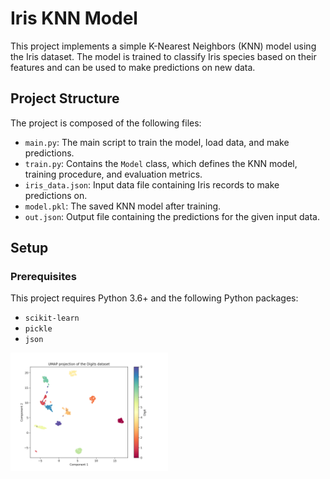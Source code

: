 # Iris KNN Model

This project implements a simple K-Nearest Neighbors (KNN) model using the Iris dataset. The model is trained to classify Iris species based on their features and can be used to make predictions on new data.

## Project Structure

The project is composed of the following files:

- `main.py`: The main script to train the model, load data, and make predictions.
- `train.py`: Contains the `Model` class, which defines the KNN model, training procedure, and evaluation metrics.
- `iris_data.json`: Input data file containing Iris records to make predictions on.
- `model.pkl`: The saved KNN model after training.
- `out.json`: Output file containing the predictions for the given input data.

## Setup

### Prerequisites

This project requires Python 3.6+ and the following Python packages:

- `scikit-learn`
- `pickle`
- `json`


<!-- ![View Visualization](./public/umap.png) -->
<img src="./public/umap.png" alt="View Visualization" style="width: 50%;">
